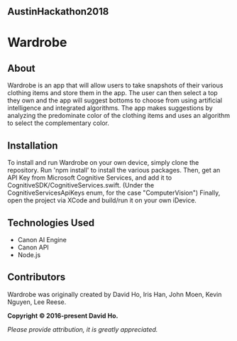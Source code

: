 ## AustinHackathon2018 ##

# Wardrobe

## About

Wardrobe is an app that will allow users to take snapshots of their various clothing items and store them in the app. The user can then select a top they own and the app will suggest bottoms to choose from using artificial intelligence and integrated algorithms. 
The app makes suggestions by analyzing the predominate color of the clothing items and uses an algorithm to select the complementary color.


## Installation

To install and run Wardrobe on your own device, simply clone the repository. Run 'npm install' to install the various packages. Then, get an API Key from Microsoft Cognitive Services, and add it to CognitiveSDK/CognitiveServices.swift. (Under the CognitiveServicesApiKeys enum, for the case "ComputerVision") Finally, open the project via XCode and build/run it on your own iDevice.

## Technologies Used

- Canon AI Engine
- Canon API
- Node.js

## Contributors

Wardrobe was originally created by David Ho, Iris Han, John Moen, Kevin Nguyen, Lee Reese.

**Copyright &copy; 2016-present David Ho.**

*Please provide attribution, it is greatly appreciated.*
